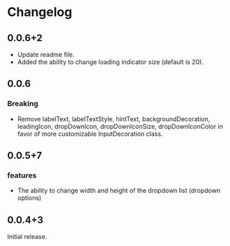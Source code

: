 # Changelog

## 0.0.6+2

- Update readme file.
- Added the ability to change loading indicator size (default is 20).

## 0.0.6

### Breaking

- Remove labelText, labelTextStyle, hintText, backgroundDecoration, leadingIcon, dropDownIcon, dropDownIconSize, dropDownIconColor in favor of more customizable InputDecoration class.

## 0.0.5+7

### features

- The ability to change width and height of the dropdown list (dropdown options)

## 0.0.4+3

Initial release.
